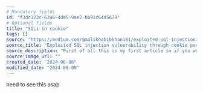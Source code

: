```yaml
---
# Mandatory fields
id: "f3dc323c-6346-4de5-9ae2-bb91c64d5679"
# Optional fields
title: "SQLi in cookie"
tags: []
source: "https://medium.com/@malikhabibkhan181/exploited-sql-injection-vulnerability-through-cookie-parameters-4eac715008c3"
source_title: "Exploited SQL injection vulnerability through cookie parameters | by Habib Ullah | Medium"
source_description: "First of all this is my first article so if you want to give me any suggestion so you can contact me on LinkedIn . SQL injection vulnerabilities can be exploited through various methods other than…"
source_image_url: ""
created_date: "2024-06-06"
modified_date: "2024-06-09"
---
```

need to see this asap
